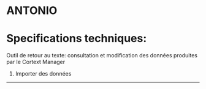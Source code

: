 ANTONIO
==

Specifications techniques:
====

Outil de retour au texte:
consultation et modification des données produites 
par le Cortext Manager


1. Importer des données
------
